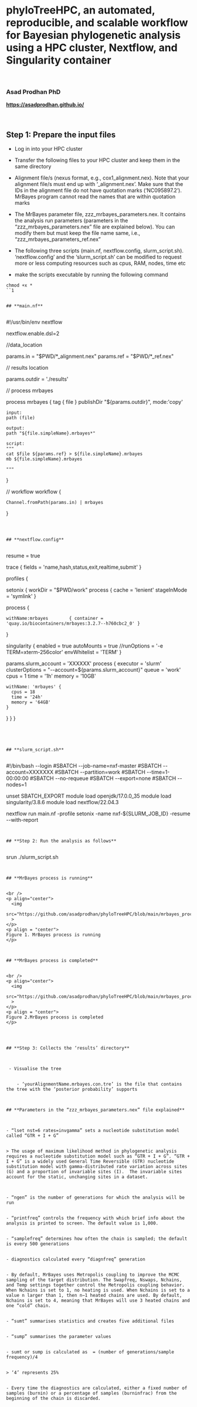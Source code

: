 # **phyloTreeHPC, an automated, reproducible, and scalable workflow for Bayesian phylogenetic analysis using a HPC cluster, Nextflow, and Singularity container** <br />

<br />

### **Asad Prodhan PhD** 


**https://asadprodhan.github.io/**


<br />


## **Step 1: Prepare the input files**


 - Log in into your HPC cluster
 
 
 - Transfer the following files to your HPC cluster and keep them in the same directory


 - Alignment file/s (nexus format, e.g., cox1_alignment.nex). Note that your alignment file/s must end up with ‘_alignment.nex’. Make sure that the IDs in the alignment file do not have quotation marks (‘NC095897.2’). MrBayes program cannot read the names that are within quotation marks 


 - The MrBayes parameter file, zzz_mrbayes_parameters.nex. It contains the analysis run parameters (parameters in the “zzz_mrbayes_parameters.nex” file are explained below). You can modify them but must keep the file name same, i.e., “zzz_mrbayes_parameters_ref.nex”


 - The following three scripts (main.nf, nextflow.config, slurm_script.sh). ‘nextflow.config’ and the ‘slurm_script.sh’ can be modified to request more or less computing resources such as cpus, RAM, nodes, time etc


 - make the scripts executable by running the following command


```
chmod +x *
``1


## **main.nf**


```
#!/usr/bin/env nextflow

nextflow.enable.dsl=2

//data_location

params.in = "$PWD/*_alignment.nex"
params.ref = "$PWD/*_ref.nex"

// results location

params.outdir = './results'


// process mrbayes

process mrbayes {
	tag { file }
	publishDir "${params.outdir}", mode:'copy'

	input:
	path (file)

	output:
	path "${file.simpleName}.mrbayes*"
	
	script:
	"""
	cat $file ${params.ref} > ${file.simpleName}.mrbayes  
	mb ${file.simpleName}.mrbayes 

	"""
}

// workflow
workflow {

	Channel.fromPath(params.in) | mrbayes
}

```



## **nextflow.config**


```
resume = true

trace {
  fields = 'name,hash,status,exit,realtime,submit'
}

profiles {

setonix {
  workDir = "$PWD/work"
  process {
    cache = 'lenient'
    stageInMode = 'symlink'
  }

process {
    
    withName:mrbayes        { container = 'quay.io/biocontainers/mrbayes:3.2.7--h760cbc2_0' }
   
}

singularity {
 enabled = true
 autoMounts = true
 //runOptions = '-e TERM=xterm-256color'
 envWhitelist = 'TERM'
}

params.slurm_account = 'XXXXXX'
  process {
    executor = 'slurm'
    clusterOptions = "--account=${params.slurm_account}"
    queue = 'work'
    cpus = 1
    time = '1h'
    memory = '10GB'
    
    
    withName: 'mrbayes' {
      cpus = 18
      time = '24h'
      memory = '64GB'
    }
    
      
}
}
}
```




## **slurm_script.sh**


```
#!/bin/bash --login 
#SBATCH --job-name=nxf-master 
#SBATCH --account=XXXXXXX 
#SBATCH --partition=work
#SBATCH --time=1-00:00:00
#SBATCH --no-requeue 
#SBATCH --export=none 
#SBATCH --nodes=1

unset SBATCH_EXPORT 
module load openjdk/17.0.0_35
module load singularity/3.8.6 
module load nextflow/22.04.3 

nextflow run main.nf -profile setonix -name nxf-${SLURM_JOB_ID} -resume --with-report
```


## **Step 2: Run the analysis as follows**


```
srun ./slurm_script.sh
```


## **MrBayes process is running**


<br />
<p align="center">
  <img 
    src="https://github.com/asadprodhan/phyloTreeHPC/blob/main/mrbayes_process_running.PNG"
  >
</p>
<p align = "center">
Figure 1. MrBayes process is running
</p>



## **MrBayes process is completed**


<br />
<p align="center">
  <img 
    src="https://github.com/asadprodhan/phyloTreeHPC/blob/main/mrbayes_process_completed.PNG"
  >
</p>
<p align = "center">
Figure 2.MrBayes process is completed
</p>




## **Step 3: Collects the ‘results’ directory**


 
 - Visualise the tree 
 
 
    - ‘yourAlignmentName.mrbayes.con.tre’ is the file that contains the tree with the ‘posterior probability’ supports



## **Parameters in the “zzz_mrbayes_parameters.nex” file explained**



- “lset nst=6 rates=invgamma” sets a nucleotide substitution model called “GTR + I + G” 


> The usage of maximum likelihood method in phylogenetic analysis requires a nucleotide substitution model such as “GTR + I + G”. “GTR + I + G” is a widely used General Time Reversible (GTR) nucleotide substitution model with gamma-distributed rate variation across sites (G) and a proportion of invariable sites (I).  The invariable sites account for the static, unchanging sites in a dataset. 



- “ngen” is the number of generations for which the analysis will be run


- “printfreq” controls the frequency with which brief info about the analysis is printed to screen. The default value is 1,000.


- “samplefreq” determines how often the chain is sampled; the default is every 500 generations


- diagnostics calculated every “diagnfreq” generation


- By default, MrBayes uses Metropolis coupling to improve the MCMC sampling of the target distribution. The Swapfreq, Nswaps, Nchains, and Temp settings together control the Metropolis coupling behavior. When Nchains is set to 1, no heating is used. When Nchains is set to a value n larger than 1, then n−1 heated chains are used. By default, Nchains is set to 4, meaning that MrBayes will use 3 heated chains and one “cold” chain.


- “sumt” summarises statistics and creates five additional files


- “sump” summarises the parameter values


- sumt or sump is calculated as  = (number of generations/sample frequency)/4 


> ‘4’ represents 25%


- Every time the diagnostics are calculated, either a fixed number of samples (burnin) or a percentage of samples (burninfrac) from the beginning of the chain is discarded.
